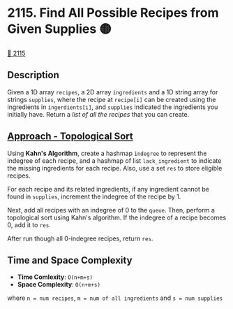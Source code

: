 # 2115. Find All Possible Recipes from Given Supplies 🟡

[🔗 2115 ](https://leetcode.com/problems/find-all-possible-recipes-from-given-supplies)

## Description
Given a 1D array `recipes`, a 2D array `ingredients` and a 1D string array for strings `supplies`, where the recipe at `recipe[i]` can be created using the ingredients in `ingerdients[i]`, and `supplies` indicated the ingredients you initially have.
Return a *list of all the recipes* that you can create. 

## [Approach - Topological Sort](./solution.py)
Using **Kahn's Algorithm**, create a hashmap `indegree`  to represent the indegree of each recipe, and a hashmap of list `lack_ingredient`  to indicate the missing ingredients for each recipe. Also, use a set `res` to store eligible recipes.

For each recipe and its related ingredients, if any ingredient cannot be found in `supplies`, increment the indegree of the recipe by 1.

Next, add all recipes with an indegree of 0 to the `queue`. Then, perform a topological sort using Kahn's algorithm. If the indegree of a recipe becomes 0, add it to `res`.

After run though all 0-indegree recipes, return `res`.

## Time and Space Complexity
- **Time Comlexity**: `O(n+m+s)`
- **Space Complexity**: `O(n+m+s)`

where `n = num recipes`, `m = num of all ingredients` and `s = num supplies`


